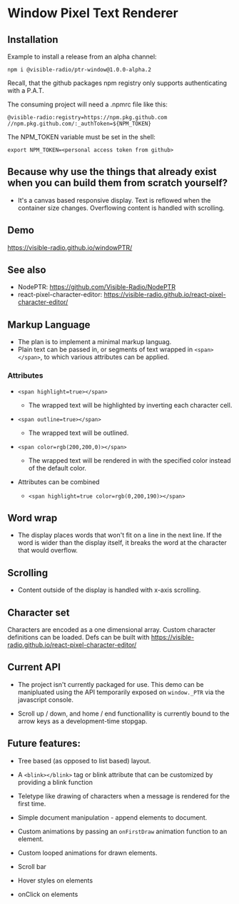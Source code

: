 # Window Pixel Text Renderer

## Installation

Example to install a release from an alpha channel:

```shell
npm i @visible-radio/ptr-window@1.0.0-alpha.2
```

Recall, that the github packages npm registry only supports authenticating with a P.A.T.

The consuming project will need a .npmrc file like this:

```
@visible-radio:registry=https://npm.pkg.github.com
//npm.pkg.github.com/:_authToken=${NPM_TOKEN}
```

The NPM_TOKEN variable must be set in the shell:

```shell
export NPM_TOKEN=<personal access token from github>
```

## Because why use the things that already exist when you can build them from scratch yourself?

- It's a canvas based responsive display. Text is reflowed when the container size changes. Overflowing content is handled with scrolling.

## Demo

https://visible-radio.github.io/windowPTR/

## See also

- NodePTR:
  https://github.com/Visible-Radio/NodePTR
- react-pixel-character-editor:
  https://visible-radio.github.io/react-pixel-character-editor/

## Markup Language

- The plan is to implement a minimal markup languag.
- Plain text can be passed in, or segments of text wrapped in `<span></span>`, to which various attributes can be applied.

### Attributes

- `<span highlight=true></span>`

  - The wrapped text will be highlighted by inverting each character cell.

- `<span outline=true></span>`

  - The wrapped text will be outlined.

- `<span color=rgb(200,200,0)></span>`

  - The wrapped text will be rendered in with the specified color instead of the default color.

- Attributes can be combined
  - `<span highlight=true color=rgb(0,200,190)></span>`

## Word wrap

- The display places words that won't fit on a line in the next line. If the word is wider than the display itself, it breaks the word at the character that would overflow.

## Scrolling

- Content outside of the display is handled with x-axis scrolling.

## Character set

Characters are encoded as a one dimensional array. Custom character definitions can be loaded.
Defs can be built with https://visible-radio.github.io/react-pixel-character-editor/

## Current API

- The project isn't currently packaged for use. This demo can be manipluated using the API temporarily exposed on `window._PTR` via the javascript console.

- Scroll up / down, and home / end functionallity is currently bound to the arrow keys as a development-time stopgap.

## Future features:

- Tree based (as opposed to list based) layout.

- A `<blink></blink>` tag or blink attribute that can be customized by providing a blink function

- Teletype like drawing of characters when a message is rendered for the first time.

- Simple document manipulation - append elements to document.

- Custom animations by passing an `onFirstDraw` animation function to an element.

- Custom looped animations for drawn elements.

- Scroll bar

- Hover styles on elements

- onClick on elements
